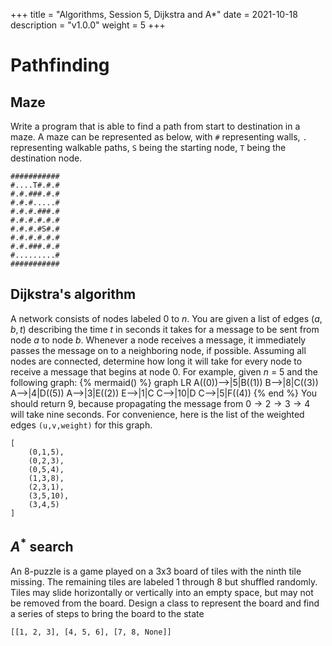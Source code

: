 +++
title = "Algorithms, Session 5, Dijkstra and A*"
date = 2021-10-18
description = "v1.0.0"
weight = 5
+++

# Pathfinding

## **Maze**
Write a program that is able to find a path from start to destination 
in a maze.
A maze can be represented as below, with `#` representing walls, `.`
representing walkable paths, `S` being the starting node, `T` being 
the destination node.

```
###########
#....T#.#.#
#.#.###.#.#
#.#.#.....#
#.#.#.###.#
#.#.#.#.#.#
#.#.#.#S#.#
#.#.#.#.#.#
#.#.###.#.#
#.........#
###########
```


## **Dijkstra's algorithm**
A network consists of nodes labeled $0$ to $n$. You are given a list of edges $(a,b,t)$ describing the time $t$ in seconds it takes for a message to be sent from node $a$ to node $b$. Whenever a node receives a message, it immediately passes the message on to a neighboring node, if possible.
Assuming all nodes are connected, determine how long it will take for every node to receive a message that begins at node $0$.
For example, given $n$ = $5$ and the following graph:
{% mermaid() %}
  graph LR
      A((0))-->|5|B((1))
      B-->|8|C((3))
      A-->|4|D((5))
      A-->|3|E((2))
      E-->|1|C
      C-->|10|D
      C-->|5|F((4))
{% end %}
You should return $9$, because propagating the message from $0 \rightarrow 2 \rightarrow 3 \rightarrow 4$ will take nine seconds.
For convenience, here is the list of the weighted edges `(u,v,weight)` for this graph.
```
[
    (0,1,5),
    (0,2,3),
    (0,5,4),
    (1,3,8),
    (2,3,1),
    (3,5,10),
    (3,4,5)
]
```
## **$A^*$ search**
An $8$-puzzle is a game played on a $3$x$3$ board of tiles with the ninth tile missing. The remaining tiles are labeled $1$ through $8$ but shuffled randomly. Tiles may slide horizontally or vertically into an empty space, but may not be removed from the board.
Design a class to represent the board and find a series of steps to bring the board to the state
```
[[1, 2, 3], [4, 5, 6], [7, 8, None]]
```
